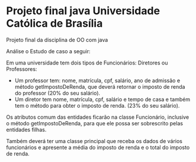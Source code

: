 # Projeto final java Universidade Católica de Brasília

Projeto final da disciplina de OO com java

Análise o Estudo de caso a seguir:

Em uma universidade tem dois tipos de Funcionários: Diretores ou Professores:
- Um professor tem: nome, matrícula, cpf, salário, ano de admissão e método getImpostoDeRenda, que deverá retornar o imposto de renda do professor (20% do seu salário).
- Um diretor tem nome, matrícula, cpf, salário e tempo de casa e também tem o método para obter o imposto de renda. (23% do seu salário).

Os atributos comum das entidades ficarão na classe Funcionário, inclusive o método getImpostoDeRenda, para que ele possa ser sobrescrito pelas entidades filhas.

Também deverá ter uma classe principal que receba os dados de vários funcionários e apresente a média do imposto de renda e o total do imposto de renda.

